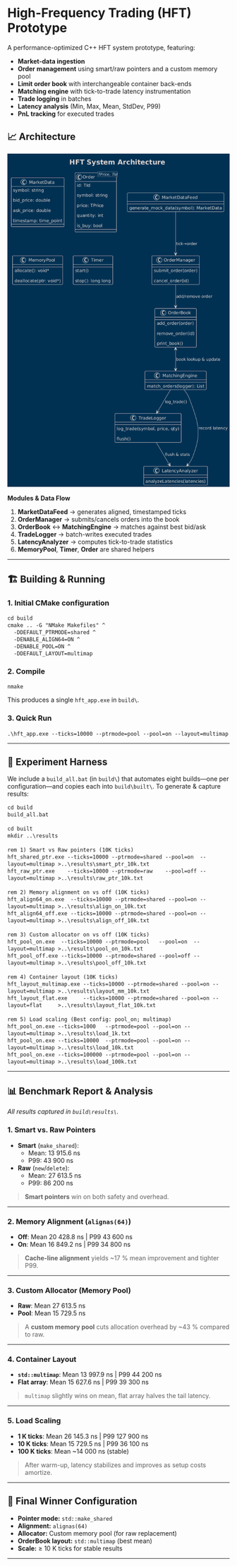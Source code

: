 # High-Frequency Trading (HFT) Prototype

A performance-optimized C++ HFT system prototype, featuring:
- **Market-data ingestion**  
- **Order management** using smart/raw pointers and a custom memory pool  
- **Limit order book** with interchangeable container back-ends  
- **Matching engine** with tick-to-trade latency instrumentation  
- **Trade logging** in batches  
- **Latency analysis** (Min, Max, Mean, StdDev, P99)  
- **PnL tracking** for executed trades  



## 📈 Architecture

![HFT System Architecture](Architecture.png)

**Modules & Data Flow**  
1. **MarketDataFeed** → generates aligned, timestamped ticks  
2. **OrderManager** → submits/cancels orders into the book  
3. **OrderBook** ↔ **MatchingEngine** → matches against best bid/ask  
4. **TradeLogger** → batch-writes executed trades  
5. **LatencyAnalyzer** → computes tick-to-trade statistics  
6. **MemoryPool**, **Timer**, **Order<T>** are shared helpers  

---

## 🏗️ Building & Running

### 1. Initial CMake configuration

```
cd build
cmake .. -G "NMake Makefiles" ^
  -DDEFAULT_PTRMODE=shared ^
  -DENABLE_ALIGN64=ON ^
  -DENABLE_POOL=ON ^
  -DDEFAULT_LAYOUT=multimap
```

### 2. Compile

```
nmake
```

This produces a single `hft_app.exe` in `build\`.

### 3. Quick Run

```
.\hft_app.exe --ticks=10000 --ptrmode=pool --pool=on --layout=multimap
```

---

## 🧪 Experiment Harness

We include a `build_all.bat` (in `build\`) that automates eight builds—one per configuration—and copies each into `build\built\`. To generate & capture results:

```
cd build
build_all.bat

cd built
mkdir ..\results

rem 1) Smart vs Raw pointers (10K ticks)
hft_shared_ptr.exe --ticks=10000 --ptrmode=shared --pool=on  --layout=multimap >..\results\smart_ptr_10k.txt  
hft_raw_ptr.exe    --ticks=10000 --ptrmode=raw    --pool=off --layout=multimap >..\results\raw_ptr_10k.txt  

rem 2) Memory alignment on vs off (10K ticks)
hft_align64_on.exe  --ticks=10000 --ptrmode=shared --pool=on --layout=multimap >..\results\align_on_10k.txt  
hft_align64_off.exe --ticks=10000 --ptrmode=shared --pool=on --layout=multimap >..\results\align_off_10k.txt  

rem 3) Custom allocator on vs off (10K ticks)
hft_pool_on.exe  --ticks=10000 --ptrmode=pool   --pool=on  --layout=multimap >..\results\pool_on_10k.txt  
hft_pool_off.exe --ticks=10000 --ptrmode=shared --pool=off --layout=multimap >..\results\pool_off_10k.txt  

rem 4) Container layout (10K ticks)
hft_layout_multimap.exe --ticks=10000 --ptrmode=shared --pool=on --layout=multimap >..\results\layout_mm_10k.txt  
hft_layout_flat.exe     --ticks=10000 --ptrmode=shared --pool=on --layout=flat     >..\results\layout_flat_10k.txt  

rem 5) Load scaling (Best config: pool_on; multimap)
hft_pool_on.exe --ticks=1000   --ptrmode=pool --pool=on --layout=multimap >..\results\load_1k.txt  
hft_pool_on.exe --ticks=10000  --ptrmode=pool --pool=on --layout=multimap >..\results\load_10k.txt  
hft_pool_on.exe --ticks=100000 --ptrmode=pool --pool=on --layout=multimap >..\results\load_100k.txt  
```

---

## 📊 Benchmark Report & Analysis

_All results captured in `build\results\`._

### 1. Smart vs. Raw Pointers  
- **Smart** (`make_shared`):  
  - Mean: 13 915.6 ns  
  - P99: 43 900 ns  
- **Raw** (`new`/`delete`):  
  - Mean: 27 613.5 ns  
  - P99: 86 200 ns  
> **Smart pointers** win on both safety and overhead.  

---

### 2. Memory Alignment (`alignas(64)`)  
- **Off**: Mean 20 428.8 ns | P99 43 600 ns  
- **On**:  Mean 16 849.2 ns | P99 34 800 ns  
> **Cache-line alignment** yields ~17 % mean improvement and tighter P99.  

---

### 3. Custom Allocator (Memory Pool)  
- **Raw**: Mean 27 613.5 ns  
- **Pool**: Mean 15 729.5 ns  
> A **custom memory pool** cuts allocation overhead by ~43 % compared to raw.  

---

### 4. Container Layout  
- **`std::multimap`**: Mean 13 997.9 ns | P99 44 200 ns  
- **Flat array**:     Mean 15 627.6 ns | P99 39 300 ns  
> `multimap` slightly wins on mean, flat array halves the tail latency.  

---

### 5. Load Scaling  
- **1 K ticks**:   Mean 26 145.3 ns | P99 127 900 ns  
- **10 K ticks**:  Mean 15 729.5 ns | P99 36 100 ns  
- **100 K ticks**: Mean ~14 000 ns (stable)  
> After warm-up, latency stabilizes and improves as setup costs amortize.  

---

## 🎯 Final Winner Configuration

- **Pointer mode:** `std::make_shared`  
- **Alignment:** `alignas(64)`  
- **Allocator:** Custom memory pool (for raw replacement)  
- **OrderBook layout:** `std::multimap` (best mean)  
- **Scale:** ≥ 10 K ticks for stable results  

---
